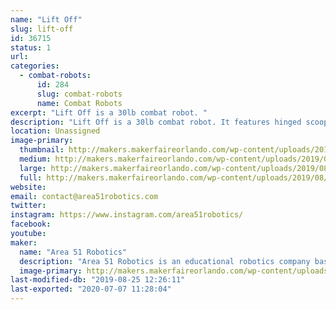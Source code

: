 ```yaml
---
name: "Lift Off"
slug: lift-off
id: 36715
status: 1
url: 
categories:
  - combat-robots:
      id: 284
      slug: combat-robots
      name: Combat Robots
excerpt: "Lift Off is a 30lb combat robot. "
description: "Lift Off is a 30lb combat robot. It features hinged scooplets / dustpan wedge and a lifting arm. "
location: Unassigned
image-primary:
  thumbnail: http://makers.makerfaireorlando.com/wp-content/uploads/2019/08/LiftOff2-150x150.jpg
  medium: http://makers.makerfaireorlando.com/wp-content/uploads/2019/08/LiftOff2-300x127.jpg
  large: http://makers.makerfaireorlando.com/wp-content/uploads/2019/08/LiftOff2-1024x433.jpg
  full: http://makers.makerfaireorlando.com/wp-content/uploads/2019/08/LiftOff2.jpg
website: 
email: contact@area51robotics.com
twitter: 
instagram: https://www.instagram.com/area51robotics/
facebook: 
youtube: 
maker:
  name: "Area 51 Robotics"
  description: "Area 51 Robotics is an educational robotics company based out of Los Angeles. We develop digital curriculum and work with students, teams and schools."
  image-primary: http://makers.makerfaireorlando.com/wp-content/uploads/2019/08/Area-51_dark_240.jpeg
last-modified-db: "2019-08-25 12:26:11"
last-exported: "2020-07-07 11:28:04"
---
```

